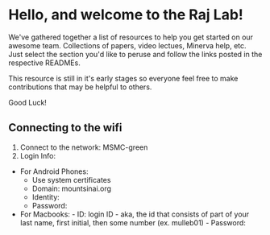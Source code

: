 # Hello, and welcome to the Raj Lab!

We've gathered together a list of resources to help you get started on our awesome team. Collections of papers, video lectues, Minerva help, etc. Just select the section you'd like to peruse and follow the links posted in the respective READMEs.

This resource is still in it's early stages so everyone feel free to make contributions that may be helpful to others.

Good Luck!

## Connecting to the wifi
1. Connect to the network: MSMC-green
2. Login Info:
  - For Android Phones:
    - Use system certificates
    - Domain: mountsinai.org
    - Identity: <user email address>
    - Password: <same password as email>
   - For Macbooks:
    - ID: login ID - aka, the id that consists of part of your last name, first initial, then some number (ex. mulleb01)
    - Password: <same password as email>
